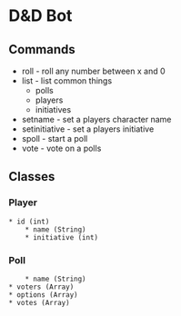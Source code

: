 # D&D Bot

## Commands
  * roll - roll any number between x and 0
  * list - list common things
    * polls
    * players
    * initiatives
  * setname - set a players character name
  * setinitiative - set a players initiative
  * spoll - start a poll
  * vote - vote on a polls


## Classes
### Player
    * id (int)
		* name (String)
		* initiative (int)

### Poll
		* name (String)
    * voters (Array)
    * options (Array)
    * votes (Array)
